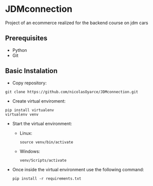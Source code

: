 # JDMconnection
Project of an ecommerce realized for the backend course on jdm cars

## Prerequisites
  - Python
  - Git

## Basic Instalation
  - Copy repository:
  ```
  git clone https://github.com/nicolasOyarce/JDMconnection.git
  ```
  - Create virtual enviroment:
  ```
  pip install virtualenv
  virtualenv venv
  ```

  - Start the virtual environment:
    
      - Linux:
        ```
        source venv/bin/activate
        ```

      - Windows:
        ```
        venv/Scripts/activate
        ```
        
  - Once inside the virtual environment use the following command:
    ```
    pip install -r requirements.txt
    ```
